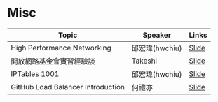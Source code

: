 # Misc

| Topic       | Speaker        | Links |
|-------------|----------------|--------------|
| High Performance Networking | 邱宏瑋(hwchiu) | [Slide](https://goo.gl/VBvk49)|
| 開放網路基金會實習經驗談 | Takeshi | [Slide](https://www.slideshare.net/YiTseng/coscup-2018)|
| IPTables 1001 | 邱宏瑋(hwchiu) | [Slide](https://www.slideshare.net/hongweiqiu/iptables-101-bottomup)|
| GitHub Load Balancer Introduction | 何禮亦 | [Slide](https://drive.google.com/file/d/1G13yVnxDlsM9nWhLyr-qkht3WWArDHHR/view?fbclid=IwAR3sjW_XM-ehdvZrIkXUck00A8PBsavTPSvt2fwSlc0Si6HrruBjABxcId4)|
